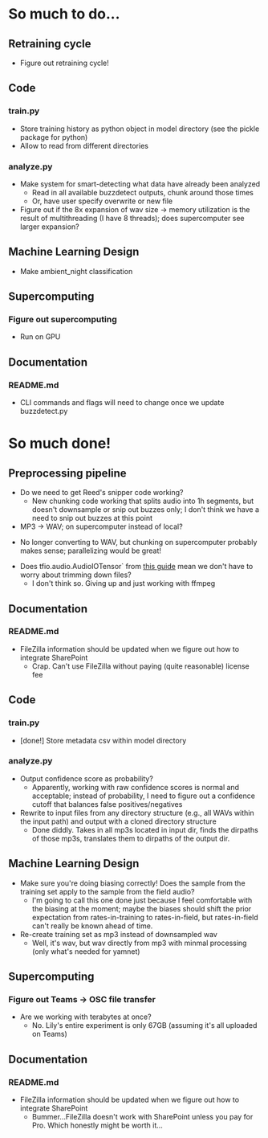 # So much to do...
## Retraining cycle
* Figure out retraining cycle!

## Code
### train.py
* Store training history as python object in model directory (see the pickle package for python)
* Allow to read from different directories

### analyze.py
* Make system for smart-detecting what data have already been analyzed
    - Read in all available buzzdetect outputs, chunk around those times
    - Or, have user specify overwrite or new file
* Figure out if the 8x expansion of wav size → memory utilization is the result of multithreading (I have 8 threads); does supercomputer see larger expansion?

## Machine Learning Design
* Make ambient_night classification

## Supercomputing
### Figure out supercomputing
* Run on GPU

## Documentation
### README.md
* CLI commands and flags will need to change once we update buzzdetect.py

# So much done!
## Preprocessing pipeline
* Do we need to get Reed's snipper code working?
  - New chunking code working that splits audio into 1h segments, but doesn't downsample or snip out buzzes only; I don't think we have a need to snip out buzzes at this point
*  MP3 → WAV; on supercomputer instead of local?
  -  No longer converting to WAV, but chunking on supercomputer probably makes sense; parallelizing would be great!
* Does tfio.audio.AudioIOTensor` from [this guide](https://www.tensorflow.org/io/tutorials/audio) mean we don't have to worry about trimming down files?
  - I don't think so. Giving up and just working with ffmpeg
 
## Documentation
### README.md
* FileZilla information should be updated when we figure out how to integrate SharePoint
    - Crap. Can't use FileZilla without paying (quite reasonable) license fee


## Code
### train.py
* [done!] Store metadata csv within model directory

### analyze.py
* Output confidence score as probability?
    - Apparently, working with raw confidence scores is normal and acceptable; instead of probability, I need to figure out a confidence cutoff that balances false positives/negatives
* Rewrite to input files from any directory structure (e.g., all WAVs within the input path) and output with a cloned directory structure
    - Done diddly. Takes in all mp3s located in input dir, finds the dirpaths of those mp3s, translates them to dirpaths of the output dir.
 
## Machine Learning Design
* Make sure you're doing biasing correctly! Does the sample from the training set apply to the sample from the field audio?
    - I'm going to call this one done just because I feel comfortable with the biasing at the moment; maybe the biases should shift the prior expectation from rates-in-training to rates-in-field, but rates-in-field can't really be known ahead of time.
* Re-create training set as mp3 instead of downsampled wav
    - Well, it's wav, but wav directly from mp3 with minmal processing (only what's needed for yamnet)
 
## Supercomputing
### Figure out Teams → OSC file transfer
* Are we working with terabytes at once?
  - No. Lily's entire experiment is only 67GB (assuming it's all uploaded on Teams)
 
## Documentation
### README.md
* FileZilla information should be updated when we figure out how to integrate SharePoint
    - Bummer...FileZilla doesn't work with SharePoint unless you pay for Pro. Which honestly might be worth it...
